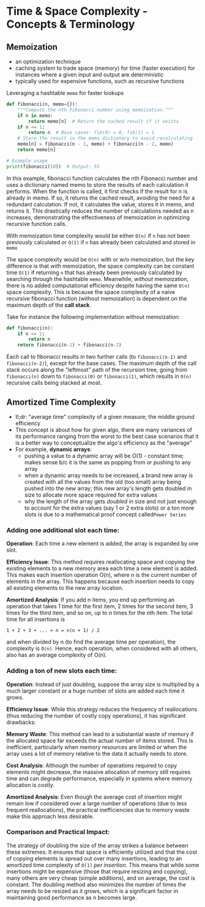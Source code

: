 # Time & Space Complexity - Concepts & Terminology

## Memoization

- an optimization technique
- caching system to trade space (memory) for time (faster execution) for instances where a given input and output are deterministic
- typically used for expensive functions, such as recursive functions

Leveraging a hashtable `memo` for faster lookups
```python
def fibonacci(n, memo={}):
    """Compute the nth Fibonacci number using memoization."""
    if n in memo:
        return memo[n]  # Return the cached result if it exists
    if n <= 1:
        return n  # Base cases: fib(0) = 0, fib(1) = 1
    # Store the result in the memo dictionary to avoid recalculating
    memo[n] = fibonacci(n - 1, memo) + fibonacci(n - 2, memo)
    return memo[n]

# Example usage
print(fibonacci(10))  # Output: 55

```
In this example, fibonacci function calculates the nth Fibonacci number and uses a dictionary named memo to store the results of each calculation it performs. When the function is called, it first checks if the result for n is already in memo. If so, it returns the cached result, avoiding the need for a redundant calculation. If not, it calculates the value, stores it in memo, and returns it. This drastically reduces the number of calculations needed as n increases, demonstrating the effectiveness of memoization in optimizing recursive function calls.

With memoization time complexity would be either `O(n)` if `n` has not been previously calculated or `O(1)` if `n` has already been calculated and stored in `memo`

The space complexity would be `O(n)` with or w/o memoization, but the key difference is that _with_ memoization, the space complexity can be constant time `O(1)` if returning `n` that has already been previously calculated by searching through the hashtable `memo`. Meanwhile, _without_ memoization, there is no added computational efficiency despite having the same `O(n)` space complexity. This is because the space complexity of a naive recursive fibonacci function (without memoization) is dependent on the maximum depth of the **call stack**. 

Take for instance the following implementation without memoization:

```python
def fibonacci(n):
    if n <= 1:
        return n
    return fibonacci(n-1) + fibonacci(n-2)
```
Each call to fibonacci results in two further calls (to `fibonacci(n-1)` and `fibonacci(n-2)`), except for the base cases.
The maximum depth of the call stack occurs along the "leftmost" path of the recursion tree, going from `fibonacci(n)` down to `fibonacci(0)` or `fibonacci(1)`, which results in `O(n)` recursive calls being stacked at most.

## Amortized Time Complexity
- tl;dr: "average time" complexity of a given measure; the middle ground efficiency 
- This concept is about how for given algo, there are many variances of its performance ranging from the worst to the best case scenarios that it is a better way to conceptualize the algo's efficiency as the "average"
- For example, **dynamic arrays**:
  - pushing a value to a dynamic array will be O(1) - constant time; makes sense b/c it is the same as popping from or pushing to any array
  - when a dynamic array needs to be increased, a brand new array is created with all the values from the old (too small) array being pushed into the new array; this new array's length gets doubled in size to allocate more space required for extra values 
  - why the length of the array gets _doubled_ in size and not just enough to account for the extra values (say 1 or 2 extra slots) or a ton more slots is due to a mathematical proof concept called`Power Series` 


### Adding one additional slot each time:

**Operation**: Each time a new element is added, the array is expanded by one slot.

**Efficiency Issue**: This method requires reallocating space and copying the existing elements to a new memory area each time a new element is added. This makes each insertion operation O(n), where n is the current number of elements in the array. This happens because each insertion needs to copy all existing elements to the new array location.

**Amortized Analysis**: If you add n items, you end up performing an operation that takes 1 time for the first item, 2 times for the second item, 3 times for the third item, and so on, up to n times for the nth item. The total time for all insertions is 

```
1 + 2 + 3 + ... + n = n(n + 1) / 2
```
and when divided by n (to find the average time per operation), the complexity is `O(n)`. Hence, each operation, when considered with all others, also has an average complexity of O(n).

### Adding a ton of new slots each time:

**Operation**: Instead of just doubling, suppose the array size is multiplied by a much larger constant or a huge number of slots are added each time it grows.

**Efficiency Issue**: While this strategy reduces the frequency of reallocations (thus reducing the number of costly copy operations), it has significant drawbacks:

**Memory Waste**: This method can lead to a substantial waste of memory if the allocated space far exceeds the actual number of items stored. This is inefficient, particularly when memory resources are limited or when the array uses a lot of memory relative to the data it actually needs to store.

**Cost Analysis**: Although the number of operations required to copy elements might decrease, the massive allocation of memory still requires time and can degrade performance, especially in systems where memory allocation is costly.

**Amortized Analysis**: Even though the average cost of insertion might remain low if considered over a large number of operations (due to less frequent reallocations), the practical inefficiencies due to memory waste make this approach less desirable.

### Comparison and Practical Impact:

The strategy of doubling the size of the array strikes a balance between these extremes. It ensures that space is efficiently utilized and that the cost of copying elements is spread out over many insertions, leading to an amortized time complexity of `O(1)` _per insertion_. This means that while some insertions might be expensive (those that require resizing and copying), many others are very cheap (simple additions), and on average, the cost is constant.
The doubling method also minimizes the number of times the array needs to be resized as it grows, which is a significant factor in maintaining good performance as n becomes large.